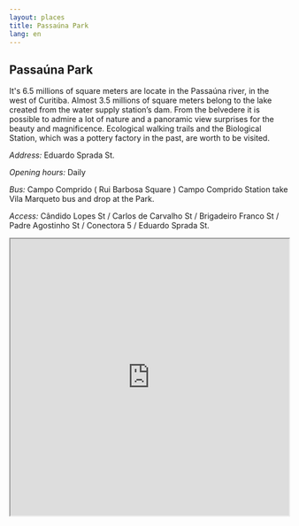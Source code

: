 ```yaml
---
layout: places
title: Passaúna Park
lang: en
---
```


## Passaúna Park 
 
It's 6.5 millions of square meters are locate in the Passaúna river, in the west of Curitiba. Almost 3.5 millions of square meters belong to the lake created from the water supply station’s dam. From the belvedere it is possible to admire a lot of nature and a panoramic view surprises for the beauty and magnificence.
Ecological walking trails and the Biological Station, which was a pottery factory in the past, are worth to be visited.


*Address:*
Eduardo Sprada St.

*Opening hours:*
Daily

*Bus:*
Campo Comprido ( Rui Barbosa Square ) Campo Comprido Station take Vila Marqueto bus and drop at the Park.

*Access:* 
Cândido Lopes St / Carlos de Carvalho St / Brigadeiro Franco St / Padre Agostinho St / Conectora 5 / Eduardo Sprada St.

<iframe style="width:100%; height:500px;" src="https://a.tiles.mapbox.com/v3/nolram.ij3jom88/attribution,zoompan,zoomwheel,geocoder,share.html"></iframe>
